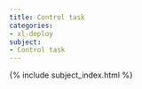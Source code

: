 ```yaml
---
title: Control task
categories:
- xl-deploy
subject:
- Control task
---
```


{% include subject_index.html %}
